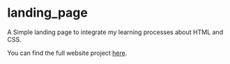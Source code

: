 # landing_page
A Simple landing page to integrate my learning processes about HTML and CSS. 

You can find the full website project [here](https://franfrutos.github.io/landing_page/).
